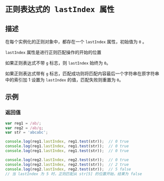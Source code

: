 # `正则表达式的 lastIndex 属性`

## 描述

在每个实例化的正则对象中，都存在一个 `lastIndex` 属性，初始值为 `0` 。

`lastIndex` 属性是进行正则匹配操作的开始的位置

如果正则表达式不带 `g` 标志，则 `lastIndex` 始终为 `0`。

如果正则表达式带有 `g` 标志，匹配成功则将匹配内容最后一个字符串在原字符串中的索引加 1 设置为 `lastIndex` 的值，匹配失败则重置为 `0`。

## 示例

### 返回值

```js
var reg1 = /ab/;
var reg2 = /ab/g;
var str = 'abcabc';

console.log(reg1.lastIndex, reg1.test(str));  // 0 true
console.log(reg1.lastIndex, reg1.test(str));  // 0 true
console.log(reg1.lastIndex, reg1.test(str));  // 0 true

console.log(reg2.lastIndex, reg2.test(str));  // 0 true
console.log(reg2.lastIndex, reg2.test(str));  // 2 true
console.log(reg2.lastIndex, reg2.test(str));  // 5 false
// 当 lastIndex 为 5 时，正则匹配从 str[5] 的位置开始，结果为 false
```